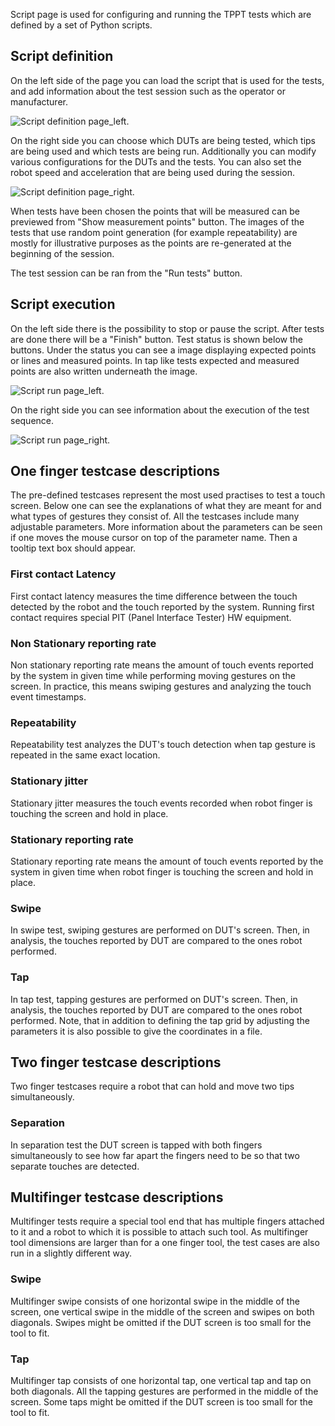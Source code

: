 Script page is used for configuring and running the TPPT tests which are defined by a set of Python scripts.

## Script definition

On the left side of the page you can load the script that is used for the tests, and add information about the test session
such as the operator or manufacturer. 

![Script definition page_left.](ui_help_images/script_definition_page_left.png "script_definition_left")

On the right side you can choose which DUTs are being tested, which tips are being used and which tests are being run. 
Additionally you can modify various configurations for the DUTs and the tests. You can also set the robot speed and
acceleration that are being used during the session.

![Script definition page_right.](ui_help_images/script_definition_page_right.png "script_definition_right")

When tests have been chosen the points that will be measured can be previewed from "Show measurement points" button. The 
images of the tests that use random point generation (for example repeatability) are mostly for illustrative purposes 
as the points are re-generated at the beginning of the session. 

The test session can be ran from the "Run tests" button.

## Script execution

On the left side there is the possibility to stop or pause the script. After tests are done there will be a "Finish"
button. Test status is shown below the buttons. Under the status you can see a image displaying expected points or lines 
and measured points. In tap like tests expected and measured points are also written underneath the image.

![Script run page_left.](ui_help_images/script_run_page_left.png "script_execution_left")

On the right side you can see information about the execution of the test sequence.

![Script run page_right.](ui_help_images/script_run_page_right.png "script_execution_right")

## One finger testcase descriptions
The pre-defined testcases represent the most used practises to test a touch screen. Below one can see the explanations of what they are meant for and what types of gestures they consist of. All the testcases include many adjustable parameters. More information about the parameters can be seen if one moves the mouse cursor on top of the parameter name. Then a tooltip text box should appear.

### First contact Latency
First contact latency measures the time difference between the touch detected by the robot and the touch reported by the system. Running first contact requires special PIT (Panel Interface Tester) HW equipment.

### Non Stationary reporting rate
Non stationary reporting rate means the amount of touch events reported by the system in given time while performing moving gestures on the screen. In practice, this means swiping gestures and analyzing the touch event timestamps.

### Repeatability
Repeatability test analyzes the DUT's touch detection when tap gesture is repeated in the same exact location.

### Stationary jitter
Stationary jitter measures the touch events recorded when robot finger is touching the screen and hold in place.

### Stationary reporting rate
Stationary reporting rate means the amount of touch events reported by the system in given time when robot finger is touching the screen and hold in place.

### Swipe
In swipe test, swiping gestures are performed on DUT's screen. Then, in analysis, the touches reported by DUT are compared to the ones robot performed.

### Tap
In tap test, tapping gestures are performed on DUT's screen. Then, in analysis, the touches reported by DUT are compared to the ones robot performed. Note, that in addition to defining the tap grid by adjusting the parameters it is also possible to give the coordinates in a file.

## Two finger testcase descriptions
Two finger testcases require a robot that can hold and move two tips simultaneously.

### Separation
In separation test the DUT screen is tapped with both fingers simultaneously to see how far apart the fingers need to be so that two separate touches are detected.

## Multifinger testcase descriptions
Multifinger tests require a special tool end that has multiple fingers attached to it and a robot to which it is possible to attach such tool. As multifinger tool dimensions are larger than for a one finger tool, the test cases are also run in a slightly different way.

### Swipe
Multifinger swipe consists of one horizontal swipe in the middle of the screen, one vertical swipe in the middle of the screen and swipes on both diagonals. Swipes might be omitted if the DUT screen is too small for the tool to fit.

### Tap
Multifinger tap consists of one horizontal tap, one vertical tap and tap on both diagonals. All the tapping gestures are performed in the middle of the screen. Some taps might be omitted if the DUT screen is too small for the tool to fit.

